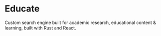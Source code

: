 # Educate
Custom search engine built for academic research, educational content & learning, built with Rust and React.
